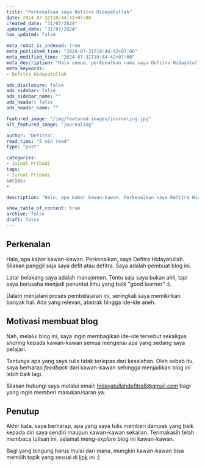 ```yaml
---
title: "Perkenalkan saya Defitra Hidayatullah"
date: 2024-07-31T10:44:42+07:00
created_date: "31/07/2024"
updated_date: "31/07/2024"
has_updated: false

meta_robot_is_indexed: true
meta_published_time: "2024-07-31T10:44:42+07:00"
meta_modified_time: "2024-07-31T10:44:42+07:00"
meta_description: "Halo semua, perkenalkan nama saya Defitra Hidayatullah"
meta_keywords:
- Defitra Hidayatullah

ads_disclosure: false
ads_sidebar: false
ads_sidebar_name: ""
ads_header: false
ads_header_name: ""

featured_image: "/img/featured-images/journaling.jpg"
alt_featured_image: "journaling"

author: "Defitra"
read_time: "5 min read"
type: "post"

categories:
- Jurnal Pribadi
tags:
- Jurnal Pribadi
series:
-

description: "Halo, apa kabar kawan-kawan. Perkenalkan saya Defitra Hidayatullah. Silakan panggil saja saya defit atau defitra. Saya adalah pembuat blog ini. Melalui artikel ini, saya bermaksud untuk memperkenalkan diri."

show_table_of_content: true
archive: false
draft: false
---
```


## Perkenalan

Halo, apa kabar kawan-kawan. Perkenalkan, saya Defitra Hidayatullah. Silakan panggil saja saya defit atau defitra. Saya adalah pembuat blog ini.

Latar belakang saya adalah manajemen. Tentu saja saya bukan ahli, tapi saya berusaha menjadi penuntut ilmu yang baik "good learner" :).

Dalam menjalani proses pembelajaran ini, seringkali saya memikirkan banyak hal. Ada yang relevan, abstrak hingga ide-ide aneh.

## Motivasi membuat blog
Nah, melalui blog ini, saya ingin membagikan ide-ide tersebut sekaligus *sharing* kepada kawan-kawan semua mengenai apa yang sedang saya pelajari.

Tentunya apa yang saya tulis tidak terlepas dari kesalahan. Oleh sebab itu, saya berharap *feedback* dari kawan-kawan sehingga menjadikan blog ini lebih baik lagi.

Silakan hubungi saya melalui email: hidayatullahdefitra8@gmail.com bagi yang ingin memberi masukan/saran ya.

## Penutup
Akhir kata, saya berharap, apa yang saya tulis memberi dampak yang baik kepada diri saya sendiri maupun kawan-kawan sekalian. Terimakasih telah membaca tulisan ini, selamat meng-*explore* blog ini kawan-kawan.

Bagi yang bingung harus mulai dari mana, mungkin kawan-kawan bisa memilih topik yang sesuai di [link](/blog) ini :)
